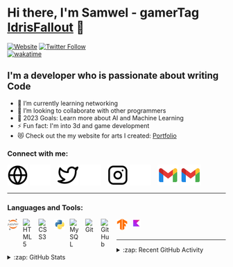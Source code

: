 # Hi there, I'm Samwel - gamerTag [IdrisFallout][Website] 👋 

[![Website](https://img.shields.io/website?down_message=unstable&label=waithakasam.tk&style=for-the-badge&up_message=online&url=http%3A%2F%2Fwaithakasam.tk)](http://waithakasam.tk)
[![Twitter Follow](https://img.shields.io/twitter/follow/IdrisFallout?label=TWITTER%20FOLLOW&style=for-the-badge)](https://twitter.com/IdrisFallout)
<br>[![wakatime](https://wakatime.com/badge/user/2c0646cf-caec-4711-a16a-c58ca1f2b52a.svg)](https://wakatime.com/@2c0646cf-caec-4711-a16a-c58ca1f2b52a)



## I'm a developer who is passionate about writing Code

- 🌱 I’m currently learning networking
- 👯 I’m looking to collaborate with other programmers
- 🥅 2023 Goals: Learn more about AI and Machine Learning
- ⚡ Fun fact: I'm into 3d and game development
- 😻 Check out the my website for arts I created: [Portfolio](https://nodemcu-website.pages.dev/art)

### Connect with me:

[![website](./img/globe-light.svg)](http://www.waithakasam.tk#gh-light-mode-only)
[![website](./img/globe-dark.svg)](http://www.waithakasam.tk#gh-dark-mode-only)
&nbsp;&nbsp;
[![website](./img/twitter-light.svg)](https://twitter.com/IdrisFallout#gh-light-mode-only)
[![website](./img/twitter-dark.svg)](https://twitter.com/IdrisFallout#gh-dark-mode-only)
&nbsp;&nbsp;
[![website](./img/instagram-light.svg)](https://www.instagram.com/samuel.jackey#gh-light-mode-only)
[![website](./img/instagram-dark.svg)](https://www.instagram.com/samuel.jackey#gh-dark-mode-only)
&nbsp;&nbsp;
[![website](./img/gmail-icon.svg)](mailto:waithakasam2017@gmail.com#gh-light-mode-only)
[![website](./img/gmail-icon.svg)](mailto:waithakasam2017@gmail.com#gh-dark-mode-only)

---

### Languages and Tools:

[<img align="left" alt="Jupyter Notebook" width="26px" src="https://raw.githubusercontent.com/devicons/devicon/v2.15.1/icons/jupyter/jupyter-original-wordmark.svg" style="padding-right:10px;" />][jupytersite]
[<img align="left" alt="HTML5" width="26px" src="https://cdn.jsdelivr.net/gh/devicons/devicon/icons/html5/html5-original.svg" style="padding-right:10px;" />][htmlfive]
[<img align="left" alt="CSS3" width="26px" src="https://cdn.jsdelivr.net/gh/devicons/devicon/icons/css3/css3-original.svg" style="padding-right:10px;" />][csssite]
[<img align="left" alt="Python" width="26px" src="https://raw.githubusercontent.com/devicons/devicon/v2.15.1/icons/python/python-original.svg" style="padding-right:10px;" />][pysite]
[<img align="left" alt="MySQL" width="26px" src="https://cdn.jsdelivr.net/gh/devicons/devicon/icons/mysql/mysql-original.svg" style="padding-right:10px;" />][sqlsite]
[<img align="left" alt="Git" width="26px" src="https://cdn.jsdelivr.net/gh/devicons/devicon/icons/git/git-original.svg" style="padding-right:10px;" />][gitsite]
[<img align="left" alt="GitHub" width="26px" src="https://user-images.githubusercontent.com/3369400/139447912-e0f43f33-6d9f-45f8-be46-2df5bbc91289.png" style="padding-right:10px;" />](https://www.github.com/IdrisFallout)
[<img align="left" alt="TenserFlow" width="26px" src="https://raw.githubusercontent.com/devicons/devicon/v2.15.1/icons/tensorflow/tensorflow-original.svg" style="padding-right:10px;" />](https://www.tensorflow.org)
[<img align="left" alt="Kotlin" width="20px" src="https://raw.githubusercontent.com/devicons/devicon/v2.15.1/icons/kotlin/kotlin-original.svg" />](https://kotlinlang.org)


<br />
<br />

---




<details>
  <summary>:zap: Recent GitHub Activity</summary>
  
<!--START_SECTION:activity-->
1. ❌ Closed PR [#11](https://github.com/IdrisFallout/Python) in [IdrisFallout/Python](https://github.com/IdrisFallout/Python)
<!--END_SECTION:activity-->

</details>

<details>
  <summary>:zap: GitHub Stats</summary>

  <img align="left" alt="IdrisFallout's GitHub Stats" src="https://github-readme-stats.vercel.app/api?username=IdrisFallout&show_icons=true&hide_border=false&title_color=ff652f&icon_color=FFE400&bg_color=09131B&text_color=ffffff&border_color=0c1a25" />

</details>

[website]: http://www.waithakasam.tk
[twitter]: https://twitter.com/IdrisFallout
[instagram]: https://instagram.com/samuel.jackey
[jupytersite]: https://jupyter.org
[htmlfive]: https://html5up.net
[pysite]: https://www.python.org
[sqlsite]: https://www.mysql.com
[gitsite]: https://git-scm.com
[csssite]: https://www.awwwards.com/websites/css3/
